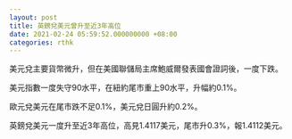 ```yaml
---
layout: post
title: 英鎊兌美元曾升至近3年高位
date: 2021-02-24 05:59:52.000000000 +08:00
categories: rthk
---
```


美元兌主要貨幣微升，但在美國聯儲局主席鮑威爾發表國會證詞後，一度下跌。

美元指數一度失守90水平，在紐約尾市重上90水平，升幅約0.1%。

歐元兌美元在尾市跌不足0.1%，美元兌日圓升約0.2%。

英鎊兌美元一度升至近3年高位，高見1.4117美元，尾市升0.3%，報1.4112美元。
